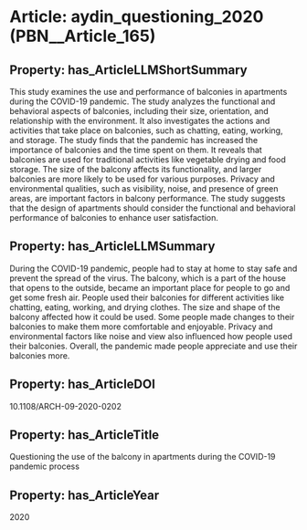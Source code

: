 # Article: __aydin_questioning_2020__ (PBN__Article_165)

## Property: has_ArticleLLMShortSummary

This study examines the use and performance of balconies in apartments during the COVID-19 pandemic. The study analyzes the functional and behavioral aspects of balconies, including their size, orientation, and relationship with the environment. It also investigates the actions and activities that take place on balconies, such as chatting, eating, working, and storage. The study finds that the pandemic has increased the importance of balconies and the time spent on them. It reveals that balconies are used for traditional activities like vegetable drying and food storage. The size of the balcony affects its functionality, and larger balconies are more likely to be used for various purposes. Privacy and environmental qualities, such as visibility, noise, and presence of green areas, are important factors in balcony performance. The study suggests that the design of apartments should consider the functional and behavioral performance of balconies to enhance user satisfaction.

## Property: has_ArticleLLMSummary

During the COVID-19 pandemic, people had to stay at home to stay safe and prevent the spread of the virus. The balcony, which is a part of the house that opens to the outside, became an important place for people to go and get some fresh air. People used their balconies for different activities like chatting, eating, working, and drying clothes. The size and shape of the balcony affected how it could be used. Some people made changes to their balconies to make them more comfortable and enjoyable. Privacy and environmental factors like noise and view also influenced how people used their balconies. Overall, the pandemic made people appreciate and use their balconies more.

## Property: has_ArticleDOI

10.1108/ARCH-09-2020-0202

## Property: has_ArticleTitle

Questioning the use of the balcony in apartments during the COVID-19 pandemic process

## Property: has_ArticleYear

2020

